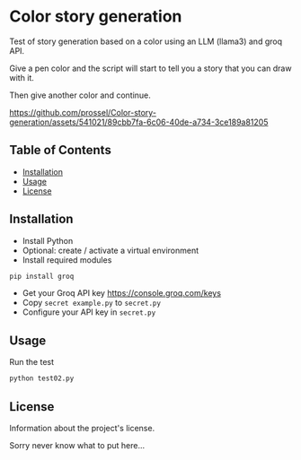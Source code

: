 # Color story generation

Test of story generation based on a color using an LLM (llama3) and groq API.

Give a pen color and the script will start to tell you a story that you can draw with it.

Then give another color and continue.

https://github.com/prossel/Color-story-generation/assets/541021/89cbb7fa-6c06-40de-a734-3ce189a81205

## Table of Contents

- [Installation](#installation)
- [Usage](#usage)
- [License](#license)

## Installation

- Install Python
- Optional: create / activate a virtual environment
- Install required modules

```bash
pip install groq
```

- Get your Groq API key <https://console.groq.com/keys>
- Copy `secret example.py` to `secret.py`
- Configure your API key in `secret.py`

## Usage

Run the test

```bash
python test02.py
```

## License

Information about the project's license.

Sorry never know what to put here...
